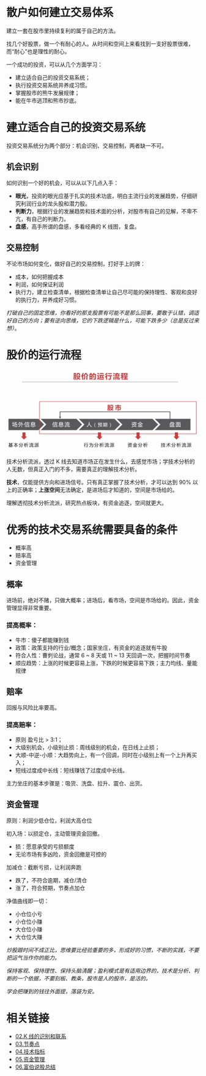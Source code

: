 散户如何建立交易体系
====================
建立一套在股市里持续复利的属于自己的方法。

找几个好股票，做一个有耐心的人。从时间和空间上来看找到一支好股票很难，而“耐心”也是理性的耐心。

一个成功的投资，可以从几个方面学习：
- 建立适合自己的投资交易系统；
- 执行投资交易系统并养成习惯。
- 掌握股市的熊牛发展规律；
- 能在牛市逃顶和熊市抄底。

# 建立适合自己的投资交易系统

投资交易系统分为两个部分：机会识别、交易控制，两者缺一不可。

## 机会识别

如何识别一个好的机会，可以从以下几点入手：
- **眼光**，投资的眼光应基于扎实的技术功底，明白主流行业的发展趋势，仔细研究利润行业的龙头股和潜力股。
- **判断力**，根据行业的发展趋势和技术面的分析，对股市有自己的见解，不卑不亢，有自己的判断力。
- **盘感**，高手所谓的盘感，多看经典的 K 线图，复盘。

## 交易控制

不论市场如何变化，做好自己的交易控制，打好手上的牌：
- 成本，如何把握成本
- 利润，如何保证利润
- 执行力，建立检查清单，根据检查清单让自己尽可能的保持理性、客观和良好的执行力，并养成好习惯。

_打破自己的固定思维，你看好的那支股票有可能不是那么回事，要敢于认错，调适好自己的方向；要有逆向思维，它的下跌逻辑是什么，可能下跌多少（总是反过来想）_。

# 股价的运行流程
![股价运行流程](images/FBSHG-20200210-01.png)

技术分析流派，透过 K 线去知道市场正在发生什么，去感觉市场；学技术分析的人无数，但真正入门的不多，需要真正的理解技术分析。

**技术**，仅能提供方向和进场信号。只有真正掌握了技术分析，才可以达到 90% 以上的正确率；**上涨空间**无法确定，是进场后才知道的，空间是市场给的。

理解透彻技术分析流派，研究热点板块，有资金追逐，空间就更大。

# 优秀的技术交易系统需要具备的条件
- 概率高
- 赔率高
- 资金管理

## 概率
进场前，绝对不赌，只做大概率；进场后，看市场，空间是市场给的。因此，资金管理显得非常重要。

### 提高概率：
- 牛市：傻子都能赚到钱
- 政策：政策支持的行业/概念；国家坐庄，有资金的追逐就有牛股
- 符合人性：曹刿论战，通常 6 ~ 8 天或 11 ~ 13 天回调一次，把握时间节奏
- 顺应趋势：上涨的时候更容易上涨，下跌的时候更容易下跌；主力均线、量能规律

## 赔率
回报与风险比率要高。

### 提高赔率：
- 原则 盈亏比 > 3:1；
- 大级别机会，小级别止损：周线级别的机会，在日线上止损；
- 大顺-中逆-小顺：大趋势向上，有一个回调，同时在小级别上有一个上升再买入；
- 短线过度成中长线：短线赚钱了过度成中长线。

主力坐庄的基本步骤是：吸货、洗盘、拉升、震仓、出货。

## 资金管理

原则：利润少低仓位，利润大高仓位

初入场：以损定仓，主动管理资金回撤。
- 损：愿意承受的亏损额度
- 无论市场有多凶险，资金回撤是可控的

加减仓：截断亏损，让利润奔跑
- 跌了，不符合逾期，减仓/清仓
- 涨了，符合预期，节奏点加仓

净值曲线即一切：
- 小仓位小亏
- 小仓位小赚
- 大仓位小赚
- 大仓位大赚


_炒股跟时间不成正比，思维要比经验重要的多，形成好的习惯，不断的实践，不要把运气当作你的能力。_

_保持客观、保持理性、保持头脑清醒；盈利模式是有适用边界的，技术是分析、判断的一个依据，不要刻板、教条，股市是人的股市，是活的。_

_学会把赚到的钱往外面提，落袋为安。_

# 相关链接
- [02.K 线的识别和联系](https://github.com/IamDingj/FinancialHub/blob/master/FBSHG/02.K%20%E7%BA%BF%E7%9A%84%E8%AF%86%E5%88%AB%E5%92%8C%E8%81%94%E7%B3%BB.md)
- [03.节奏点](https://github.com/IamDingj/FinancialHub/blob/master/FBSHG/03.%E8%8A%82%E5%A5%8F%E7%82%B9.md)
- [04.技术指标](https://github.com/IamDingj/FinancialHub/blob/master/FBSHG/04.%E6%8A%80%E6%9C%AF%E6%8C%87%E6%A0%87.md)
- [05.资金管理](https://github.com/IamDingj/FinancialHub/blob/master/FBSHG/05.%E8%B5%84%E9%87%91%E7%AE%A1%E7%90%86.md)
- [06.富伯说股总结](https://github.com/IamDingj/FinancialHub/blob/master/FBSHG/06.%E5%AF%8C%E4%BC%AF%E8%AF%B4%E8%82%A1%E6%80%BB%E7%BB%93.md)
